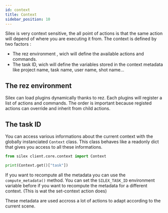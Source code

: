 ```yaml
---
id: context
title: Context
sidebar_position: 10
---
```


Silex is very context sensitive, the all point of actions is that the same action will depend of where you are executing it from. The context is defined by two factors :

- The rez environment , wich will define the available actions and commands.
- The task ID, wich will define the variables stored in the context metadata like project name, task name, user name, shot name...

## The rez environment

Silex can load plugins dynamically thanks to rez. Each plugins will register a list of actions and commands. The order is important because registed actions can override and inherit from child actions.


## The task ID

You can access various informations about the current context with the globally instanciated ``Context`` class. This class behaves like a readonly dict that gives you access to all these informations.

````python
from silex client.core.context import Context

print(Context.get()["task"])
````

If you want to recompute all the metadata you can use the ``compute_metadata()`` method. You can set the ``SILEX_TASK_ID`` environment variable before if you want to recompute the metadata for a different context. (This is wat the set-context action does)

These metadata are used accross a lot of actions to adapt according to the current scene.
